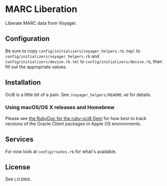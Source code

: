 # MARC Liberation

Liberate MARC data from Voyager.

## Configuration

Be sure to copy `config/initializers/voyager_helpers.rb.tmpl` to `config/initializers/voyager_helpers.rb`
and `config/initializers/devise.rb.tml` to `config/initializers/devise.rb`,
then fill out the appropriate values.

## Installation

Oci8 is a little bit of a pain. See `/voyager_helpers/README.md` for details.

### Using macOS/OS X releases and Homebrew

Please see [the RubyDoc for the ruby-oci8 Gem](http://www.rubydoc.info/github/kubo/ruby-oci8/file/docs/install-on-osx.md#Install_Oracle_Instant_Client_Packages) for how best to track versions of the Oracle Client packages in Apple OS environments.

## Services

For now look at `config/routes.rb` for what's available.

## License

See `LICENSE`.
